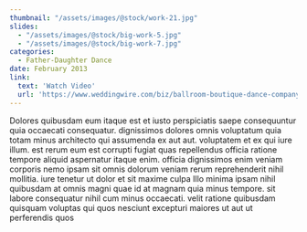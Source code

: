 ```yaml
---
thumbnail: "/assets/images/@stock/work-21.jpg"
slides:
  - "/assets/images/@stock/big-work-5.jpg"
  - "/assets/images/@stock/big-work-7.jpg"
categories:
  - Father-Daughter Dance
date: February 2013  
link:
  text: 'Watch Video'
  url: 'https://www.weddingwire.com/biz/ballroom-boutique-dance-company-new-york/b6ae3fcf70f16291.html'
---
```


Dolores quibusdam eum itaque est et iusto perspiciatis saepe consequuntur quia occaecati consequatur. dignissimos dolores omnis voluptatum quia totam minus architecto qui assumenda ex aut aut. voluptatem et ex qui iure illum. est rerum eum est corrupti fugiat quas repellendus officia ratione tempore aliquid aspernatur itaque enim. officia dignissimos enim veniam corporis nemo ipsam sit omnis dolorum veniam rerum reprehenderit nihil mollitia. iure tenetur ut dolor et sit maxime culpa Illo minima ipsam nihil quibusdam at omnis magni quae id at magnam quia minus tempore. sit labore consequatur nihil cum minus occaecati. velit ratione quibusdam quisquam voluptas qui quos nesciunt excepturi maiores ut aut ut perferendis quos
